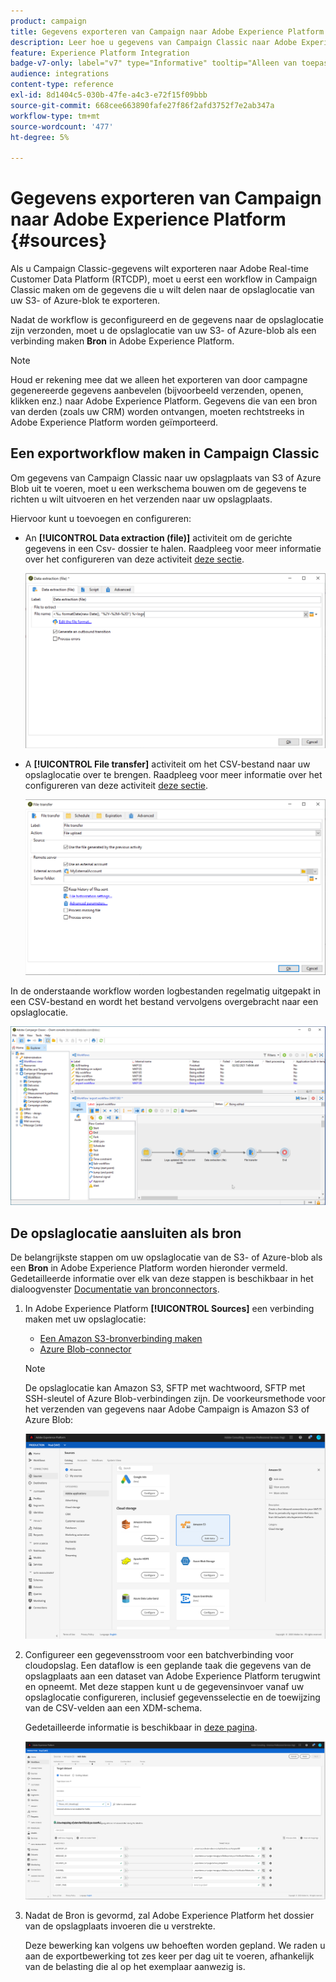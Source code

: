 ```yaml
---
product: campaign
title: Gegevens exporteren van Campaign naar Adobe Experience Platform
description: Leer hoe u gegevens van Campaign Classic naar Adobe Experience Platform exporteert
feature: Experience Platform Integration
badge-v7-only: label="v7" type="Informative" tooltip="Alleen van toepassing op Campaign Classic v7"
audience: integrations
content-type: reference
exl-id: 8d1404c5-030b-47fe-a4c3-e72f15f09bbb
source-git-commit: 668cee663890fafe27f86f2afd3752f7e2ab347a
workflow-type: tm+mt
source-wordcount: '477'
ht-degree: 5%

---
```


# Gegevens exporteren van Campaign naar Adobe Experience Platform {#sources}



Als u Campaign Classic-gegevens wilt exporteren naar Adobe Real-time Customer Data Platform (RTCDP), moet u eerst een workflow in Campaign Classic maken om de gegevens die u wilt delen naar de opslaglocatie van uw S3- of Azure-blok te exporteren.

Nadat de workflow is geconfigureerd en de gegevens naar de opslaglocatie zijn verzonden, moet u de opslaglocatie van uw S3- of Azure-blob als een verbinding maken **Bron** in Adobe Experience Platform.

>[!NOTE]
>
>Houd er rekening mee dat we alleen het exporteren van door campagne gegenereerde gegevens aanbevelen (bijvoorbeeld verzenden, openen, klikken enz.) naar Adobe Experience Platform. Gegevens die van een bron van derden (zoals uw CRM) worden ontvangen, moeten rechtstreeks in Adobe Experience Platform worden geïmporteerd.

## Een exportworkflow maken in Campaign Classic

Om gegevens van Campaign Classic naar uw opslagplaats van S3 of Azure Blob uit te voeren, moet u een werkschema bouwen om de gegevens te richten u wilt uitvoeren en het verzenden naar uw opslagplaats.

Hiervoor kunt u toevoegen en configureren:

* An **[!UICONTROL Data extraction (file)]** activiteit om de gerichte gegevens in een Csv- dossier te halen. Raadpleeg voor meer informatie over het configureren van deze activiteit [deze sectie](../../workflow/using/extraction-file.md).

  ![](assets/rtcdp-extract-file.png)

* A **[!UICONTROL File transfer]** activiteit om het CSV-bestand naar uw opslaglocatie over te brengen. Raadpleeg voor meer informatie over het configureren van deze activiteit [deze sectie](../../workflow/using/file-transfer.md).

  ![](assets/rtcdp-file-transfer.png)

In de onderstaande workflow worden logbestanden regelmatig uitgepakt in een CSV-bestand en wordt het bestand vervolgens overgebracht naar een opslaglocatie.

![](assets/aep-export.png)

## De opslaglocatie aansluiten als bron

De belangrijkste stappen om uw opslaglocatie van de S3- of Azure-blob als een **Bron** in Adobe Experience Platform worden hieronder vermeld. Gedetailleerde informatie over elk van deze stappen is beschikbaar in het dialoogvenster [Documentatie van bronconnectors](https://experienceleague.adobe.com/docs/experience-platform/sources/home.html?lang=nl).

1. In Adobe Experience Platform **[!UICONTROL Sources]** een verbinding maken met uw opslaglocatie:

   * [Een Amazon S3-bronverbinding maken](https://experienceleague.adobe.com/docs/experience-platform/sources/ui-tutorials/create/cloud-storage/s3.html)
   * [Azure Blob-connector](https://experienceleague.adobe.com/docs/experience-platform/sources/connectors/cloud-storage/blob.html)

   >[!NOTE]
   >
   >De opslaglocatie kan Amazon S3, SFTP met wachtwoord, SFTP met SSH-sleutel of Azure Blob-verbindingen zijn. De voorkeursmethode voor het verzenden van gegevens naar Adobe Campaign is Amazon S3 of Azure Blob:

   ![](assets/rtcdp-connector.png)

1. Configureer een gegevensstroom voor een batchverbinding voor cloudopslag. Een dataflow is een geplande taak die gegevens van de opslagplaats aan een dataset van Adobe Experience Platform terugwint en opneemt. Met deze stappen kunt u de gegevensinvoer vanaf uw opslaglocatie configureren, inclusief gegevensselectie en de toewijzing van de CSV-velden aan een XDM-schema.

   Gedetailleerde informatie is beschikbaar in [deze pagina](https://experienceleague.adobe.com/docs/experience-platform/sources/ui-tutorials/dataflow/cloud-storage.html).

   ![](assets/rtcdp-map-xdm.png)

1. Nadat de Bron is gevormd, zal Adobe Experience Platform het dossier van de opslagplaats invoeren die u verstrekte.

   Deze bewerking kan volgens uw behoeften worden gepland. We raden u aan de exportbewerking tot zes keer per dag uit te voeren, afhankelijk van de belasting die al op het exemplaar aanwezig is.

